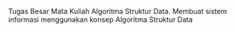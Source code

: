 Tugas Besar Mata Kuliah Algoritma Struktur Data. Membuat sistem informasi menggunakan konsep Algoritma Struktur Data
